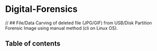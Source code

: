 # Digital-Forensics

// ## File/Data Carving of deleted file (JPG/GIF) from USB/Disk Partition Forensic Image using manual method (cli on Linux OS).

## **Table of contents**

